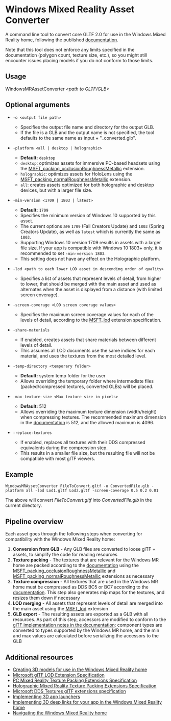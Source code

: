 # Windows Mixed Reality Asset Converter

A command line tool to convert core GLTF 2.0 for use in the Windows Mixed Reality home, following the published [documentation](https://developer.microsoft.com/en-us/windows/mixed-reality/creating_3d_models_for_use_in_the_windows_mixed_reality_home).

Note that this tool does not enforce any limits specified in the documentation (polygon count, texture size, etc.), so you might still encounter issues placing models if you do not conform to those limits.

## Usage

WindowsMRAssetConverter _&lt;path to GLTF/GLB&gt;_

## Optional arguments

- `-o <output file path>`

  - Specifies the output file name and directory for the output GLB.
  - If the file is a GLB and the output name is not specified, the tool defaults to the same name as input + "\_converted.glb".

- `-platform <all | desktop | holographic>`

  - **Default:** `desktop`
  - `desktop`: optimizes assets for immersive PC-based headsets using the [MSFT_packing_occlusionRoughnessMetallic](https://github.com/KhronosGroup/glTF/tree/master/extensions/2.0/Vendor/MSFT_packing_occlusionRoughnessMetallic) extension.
  - `holographic`: optimizes assets for HoloLens using the [MSFT_packing_normalRoughnessMetallic](https://github.com/KhronosGroup/glTF/tree/master/extensions/2.0/Vendor/MSFT_packing_normalRoughnessMetallic) extension.
  - `all`: creates assets optimized for both holographic and desktop devices, but with a larger file size.

- `-min-version <1709 | 1803 | latest>`

  - **Default:** `1709`
  - Specifies the minimum version of Windows 10 supported by this asset.
  - The current options are `1709` (Fall Creators Update) and `1803` (Spring Creators Update), as well as `latest` which is currently the same as `1803`.
  - Supporting Windows 10 version 1709 results in assets with a larger file size. If your app is compatible with Windows 10 1803+ only, it is recommended to set `-min-version 1803`.
  - This setting does not have any effect on the Holographic platform.

- `-lod <path to each lower LOD asset in descending order of quality>`

  - Specifies a list of assets that represent levels of detail, from higher to lower, that should be merged with the main asset and used as alternates when the asset is displayed from a distance (with limited screen coverage).

- `-screen-coverage <LOD screen coverage values>`

  - Specifies the maximum screen coverage values for each of the levels of detail, according to the [MSFT_lod](https://github.com/KhronosGroup/glTF/tree/master/extensions/2.0/Vendor/MSFT_lod) extension specification.

- `-share-materials`

  - If enabled, creates assets that share materials between different levels of detail.
  - This assumes all LOD documents use the same indices for each material, and uses the textures from the most detailed level.

- `-temp-directory <temporary folder>`

  - **Default:** system temp folder for the user
  - Allows overriding the temporary folder where intermediate files (packed/compressed textures, converted GLBs) will be placed.

- `-max-texture-size <Max texture size in pixels>`

  - **Default:** 512
  - Allows overriding the maximum texture dimension (width/height) when compressing textures. The recommended maximum dimension in the [documentation](https://developer.microsoft.com/en-us/windows/mixed-reality/creating_3d_models_for_use_in_the_windows_mixed_reality_home#texture_resolutions_and_workflow) is 512, and the allowed maximum is 4096.

- `-replace-textures`
  - If enabled, replaces all textures with their DDS compressed equivalents during the compression step.
  - This results in a smaller file size, but the resulting file will not be compatible with most glTF viewers.

## Example

`WindowsMRAssetConverter FileToConvert.gltf -o ConvertedFile.glb -platform all -lod Lod1.gltf Lod2.gltf -screen-coverage 0.5 0.2 0.01`

The above will convert _FileToConvert.gltf_ into _ConvertedFile.glb_ in the current directory.

## Pipeline overview

Each asset goes through the following steps when converting for compatibility with the Windows Mixed Reality home:

1. **Conversion from GLB** - Any GLB files are converted to loose glTF + assets, to simplify the code for reading resources
1. **Texture packing** - The textures that are relevant for the Windows MR home are packed according to the [documentation](https://developer.microsoft.com/en-us/windows/mixed-reality/creating_3d_models_for_use_in_the_windows_mixed_reality_home#materials) using the [MSFT_packing_occlusionRoughnessMetallic](https://github.com/KhronosGroup/glTF/tree/master/extensions/2.0/Vendor/MSFT_packing_occlusionRoughnessMetallic) and [MSFT_packing_normalRoughnessMetallic](https://github.com/KhronosGroup/glTF/tree/master/extensions/2.0/Vendor/MSFT_packing_normalRoughnessMetallic) extensions as necessary
1. **Texture compression** - All textures that are used in the Windows MR home must be compressed as DDS BC5 or BC7 according to the [documentation](https://developer.microsoft.com/en-us/windows/mixed-reality/creating_3d_models_for_use_in_the_windows_mixed_reality_home#materials). This step also generates mip maps for the textures, and resizes them down if necessary
1. **LOD merging** - All assets that represent levels of detail are merged into the main asset using the [MSFT_lod](https://github.com/KhronosGroup/glTF/tree/master/extensions/2.0/Vendor/MSFT_lod) extension
1. **GLB export** - The resulting assets are exported as a GLB with all resources. As part of this step, accessors are modified to conform to the [glTF implementation notes in the documentation](https://developer.microsoft.com/en-us/windows/mixed-reality/creating_3d_models_for_use_in_the_windows_mixed_reality_home#gltf_implementation_notes): component types are converted to types supported by the Windows MR home, and the min and max values are calculated before serializing the accessors to the GLB

## Additional resources

- [Creating 3D models for use in the Windows Mixed Reality home](https://developer.microsoft.com/en-us/windows/mixed-reality/creating_3d_models_for_use_in_the_windows_mixed_reality_home)
- [Microsoft glTF LOD Extension Specification](https://github.com/KhronosGroup/glTF/tree/master/extensions/2.0/Vendor/MSFT_lod)
- [PC Mixed Reality Texture Packing Extensions Specification](https://github.com/KhronosGroup/glTF/tree/master/extensions/2.0/Vendor/MSFT_packing_occlusionRoughnessMetallic)
- [Holographic Mixed Reality Texture Packing Extensions Specification](https://github.com/KhronosGroup/glTF/tree/master/extensions/2.0/Vendor/MSFT_packing_normalRoughnessMetallic)
- [Microsoft DDS Textures glTF extensions specification](https://github.com/KhronosGroup/glTF/tree/master/extensions/2.0/Vendor/MSFT_texture_dds)
- [Implementing 3D app launchers](https://developer.microsoft.com/en-us/windows/mixed-reality/implementing_3d_app_launchers)
- [Implementing 3D deep links for your app in the Windows Mixed Reality home](https://developer.microsoft.com/en-us/windows/mixed-reality/implementing_3d_deep_links_for_your_app_in_the_windows_mixed_reality_home)
- [Navigating the Windows Mixed Reality home](https://developer.microsoft.com/en-us/windows/mixed-reality/navigating_the_windows_mixed_reality_home)
